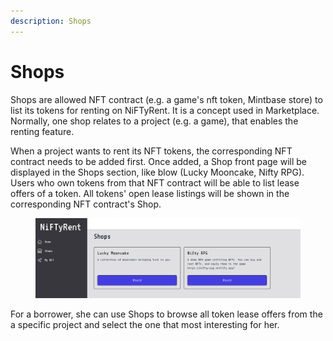 ```yaml
---
description: Shops
---
```


# Shops

Shops are allowed NFT contract (e.g. a game's nft token, Mintbase store) to list its tokens for renting on NiFTyRent. It is a concept used in Marketplace. Normally, one shop relates to a project (e.g. a game), that enables the renting feature.&#x20;

When a project wants to rent its NFT tokens, the corresponding NFT contract needs to be added first. Once added, a Shop front page will be displayed in the Shops section, like blow (Lucky Mooncake, Nifty RPG).  Users who own tokens from that NFT contract will be able to list lease offers of a token. All tokens' open lease listings will be shown in the corresponding NFT contract's Shop.

<figure><img src="../../.gitbook/assets/Screenshot 2023-05-17 at 18.09.20.png" alt=""><figcaption></figcaption></figure>

For a borrower, she can use Shops to browse all token lease offers from the a specific project and select the one that most interesting for her.  &#x20;

